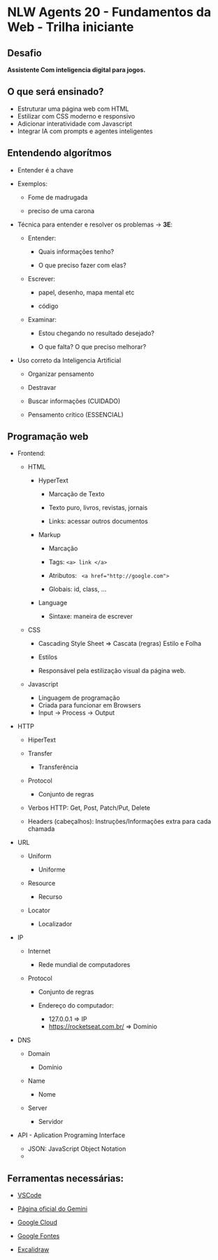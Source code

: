 # NLW Agents 20 - Fundamentos da Web - Trilha iniciante

## Desafio

**Assistente Com inteligencia digital para jogos.**

## O que será ensinado?

* Estruturar uma página web com HTML
* Estilizar com CSS moderno e responsivo
* Adicionar interatividade com Javascript
* Integrar IA com prompts e agentes inteligentes

## Entendendo algorítmos

* Entender é a chave

* Exemplos:

  * Fome de madrugada

  * preciso de uma carona

* Técnica para entender e resolver os problemas -> **3E**:

  * Entender:
    
    * Quais informações tenho?

    * O que preciso fazer com elas?

  * Escrever:

    * papel, desenho, mapa mental etc

    * código

  * Examinar:

    * Estou chegando no resultado desejado?

    * O que falta? O que preciso melhorar?

* Uso correto da Inteligencia Artificial

  * Organizar pensamento

  * Destravar

  * Buscar informações (CUIDADO)

  * Pensamento crítico (ESSENCIAL)

## Programação web

* Frontend:
    * HTML

        * HyperText

          * Marcação de Texto

          * Texto puro, livros, revistas, jornais

          * Links: acessar outros documentos

        * Markup

          * Marcação 

          * Tags: ``` <a> link </a>  ```

          * Atributos: ``` <a href="http://google.com">```

          * Globais: id, class, ... 

        * Language

            * Sintaxe: maneira de escrever

    * CSS

        * Cascading Style Sheet => Cascata (regras) Estilo e Folha

        * Estilos

        * Responsável pela estilização visual da página web.

    * Javascript

        * Linguagem de programação
        * Criada para funcionar em Browsers
        * Input -> Process -> Output


* HTTP
  - HiperText
  - Transfer

    * Transferência
  - Protocol

    * Conjunto de regras

  - Verbos HTTP: Get, Post, Patch/Put, Delete
  - Headers (cabeçalhos): Instruções/Informações extra para cada chamada

* URL

  - Uniform

    - Uniforme

  - Resource

    - Recurso

  - Locator

    - Localizador

* IP

  - Internet
    - Rede mundial de computadores
  - Protocol

    - Conjunto de regras

    - Endereço do computador:

      - 127.0.0.1 => IP
      - https://rocketseat.com.br/ => Domínio


* DNS

  - Domain

    - Domínio

  - Name

    - Nome

  - Server

    - Servidor

* API - Aplication Programing Interface

  - JSON: JavaScript Object Notation
  - 



## Ferramentas necessárias: 

* [VSCode](https://code.visualstudio.com/download)

* [Página oficial do Gemini](https://gemini.google.com/app?hl=pt-BR)

* [Google Cloud](https://cloud.google.com/)

* [Google Fontes](https://fonts.google.com/)

* [Excalidraw](http://excalidraw.com/)